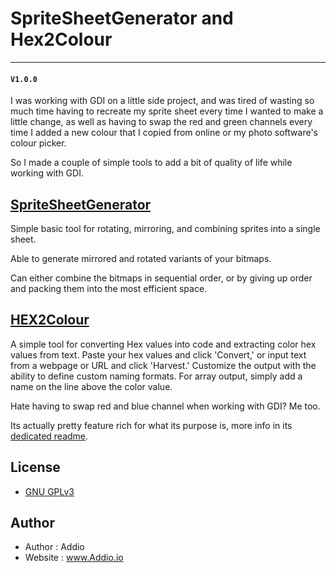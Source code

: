# SpriteSheetGenerator and Hex2Colour
---
#### `V1.0.0`

I was working with GDI on a little side project, and was tired of wasting so much time having to recreate my sprite sheet every time I wanted to make a little change, as well as having to swap the red and green channels every time I added a new colour that I copied from online or my photo software's colour picker. 

So I made a couple of simple tools to add a bit of quality of life while working with GDI.


## [SpriteSheetGenerator][SPG]

Simple basic tool for rotating, mirroring, and combining sprites into a single sheet.

Able to generate mirrored and rotated variants of your bitmaps.

Can either combine the bitmaps in sequential order, or by giving up order and packing them into the most efficient space.

## [HEX2Colour][Hex2Col]

A simple tool for converting Hex values into code and extracting color hex values from text. Paste your hex values and click 'Convert,' or input text from a webpage or URL and click 'Harvest.' Customize the output with the ability to define custom naming formats. For array output, simply add a name on the line above the color value. 

Hate having to swap red and blue channel when working with GDI? Me too.

Its actually pretty feature rich for what its purpose is, more info in its [dedicated readme][Hex2Col].




## License
- [GNU GPLv3][License]
## Author
- Author : Addio
- Website : www.Addio.io

[Hex2Col]:https://github.com/AddioElectronics/SpriteSheetGenerator-and-Hex2Colour/tree/main/Hex2Colour
[SPG]:https://github.com/AddioElectronics/SpriteSheetGenerator-and-Hex2Colour/tree/main/SpriteSheetGenerator
[License]:https://github.com/AddioElectronics/SpriteSheetGenerator-and-Hex2Colour/blob/main/LICENSE

